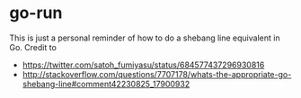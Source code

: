# go-run
This is just a personal reminder of how to do a shebang line equivalent in Go. Credit to

* https://twitter.com/satoh_fumiyasu/status/684577437296930816
* http://stackoverflow.com/questions/7707178/whats-the-appropriate-go-shebang-line#comment42230825_17900932
